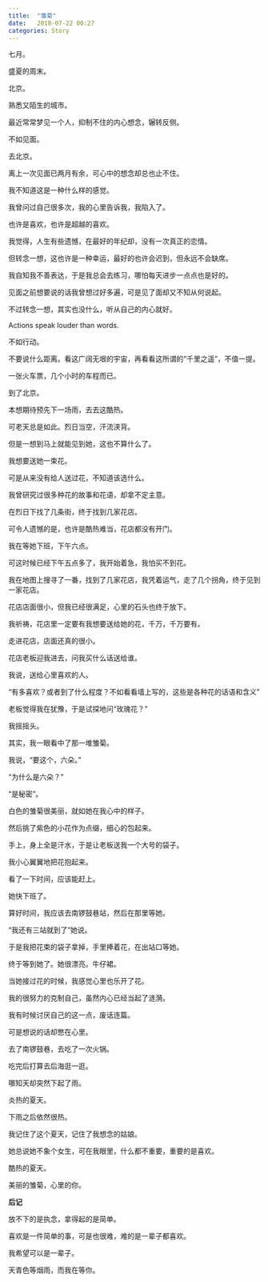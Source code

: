 ```yaml
---
title:  "雏菊"
date:   2018-07-22 00:27
categories: Story
---
```


七月。

盛夏的周末。

北京。

熟悉又陌生的城市。

最近常常梦见一个人，抑制不住的内心想念，辗转反侧。

不如见面。

去北京。

<!-- more -->

离上一次见面已两月有余，可心中的想念却总也止不住。

我不知道这是一种什么样的感觉。

我曾问过自己很多次，我的心里告诉我，我陷入了。

也许是喜欢，也许是超越的喜欢。

我觉得，人生有些遗憾，在最好的年纪却，没有一次真正的恋情。

但转念一想，这也许是一种幸运，最好的也许会迟到，但永远不会缺席。


我自知我不善表达，于是我总会去练习，哪怕每天进步一点点也是好的。

见面之前想要说的话我曾想过好多遍，可是见了面却又不知从何说起。

不过转念一想，其实也没什么，听从自己的内心就好。

Actions speak louder than words.

不如行动。


不要说什么距离。看这广阔无垠的宇宙，再看看这所谓的“千里之遥”，不值一提。

一张火车票，几个小时的车程而已。

到了北京。

本想期待预先下一场雨，去去这酷热。

可老天总是如此。烈日当空，汗流浃背。

但是一想到马上就能见到她，这也不算什么了。


我想要送她一束花。

可是从来没有给人送过花，不知道该选什么。

我曾研究过很多种花的故事和花语，却拿不定主意。

在烈日下找了几条街，终于找到几家花店。

可令人遗憾的是，也许是酷热难当，花店都没有开门。

我在等她下班，下午六点。

可这时候已经下午五点多了，我开始着急，我怕买不到花。


我在地图上搜寻了一番，找到了几家花店，我凭着运气，走了几个拐角，终于见到一家花店。

花店店面很小，但我已经很满足，心里的石头也终于放下。

我祈祷，花店里一定要有我想要送给她的花，千万，千万要有。


走进花店，店面还真的很小。

花店老板迎我进去，问我买什么话送给谁。

我说，送给心里喜欢的人。

“有多喜欢？或者到了什么程度？不如看看墙上写的，这些是各种花的话语和含义”

老板觉得我在犹豫，于是试探地问“玫瑰花？”

我摇摇头。

其实，我一眼看中了那一堆雏菊。

我说，“要这个，六朵。”

“为什么是六朵？”

“是秘密”。

白色的雏菊很美丽，就如她在我心中的样子。

然后挑了紫色的小花作为点缀，细心的包起来。


手上，身上全是汗水，于是让老板送我一个大号的袋子。

我小心翼翼地把花抱起来。

看了一下时间，应该能赶上。

她快下班了。

算好时间，我应该去南锣鼓巷站，然后在那里等她。


“我还有三站就到了”她说。

于是我把花束的袋子拿掉，手里捧着花，在出站口等她。

终于等到她了。她很漂亮。牛仔裙。

当她接过花的时候，我感觉心里也乐开了花。

我的很努力的克制自己，虽然内心已经当起了涟漪。


我有时候讨厌自己的这一点，废话连篇。

可是想说的话却憋在心里。


去了南锣鼓巷，去吃了一次火锅。

吃完后打算去后海逛一逛。

哪知天却突然下起了雨。


炎热的夏天。

下雨之后依然很热。

我记住了这个夏天，记住了我想念的姑娘。

她总说她不象个女生，可在我眼里，什么都不重要，重要的是喜欢。


酷热的夏天。

美丽的雏菊，心里的你。


**后记**

放不下的是执念，拿得起的是简单。

喜欢是一件简单的事，可是也很难，难的是一辈子都喜欢。

我希望可以是一辈子。

天青色等烟雨，而我在等你。
